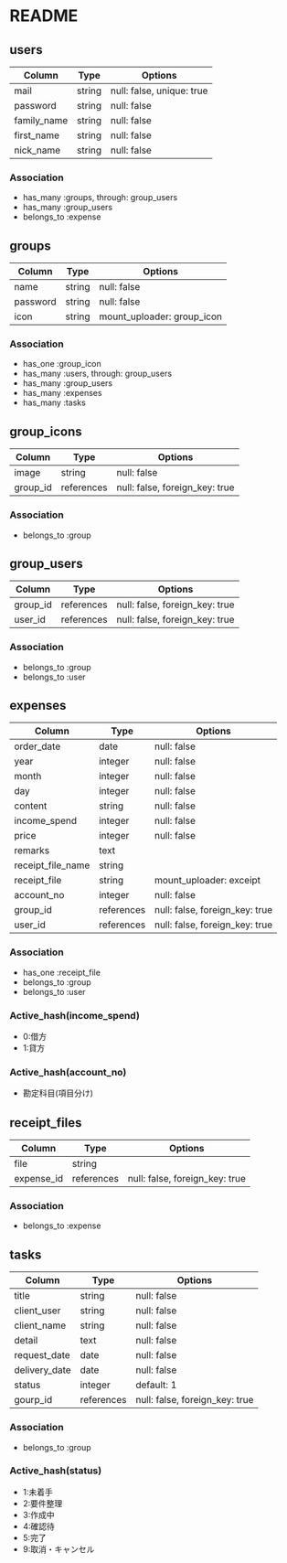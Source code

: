 # README

## users
|Column|Type|Options|
|------|----|-------|
|mail|string|null: false, unique: true|
|password|string|null: false|
|family_name|string|null: false|
|first_name|string|null: false|
|nick_name|string|null: false|
### Association
- has_many   :groups, through: group_users
- has_many   :group_users
- belongs_to :expense

## groups
|Column|Type|Options|
|------|----|-------|
|name|string|null: false|
|password|string|null: false|
|icon|string|mount_uploader: group_icon|
### Association
- has_one  :group_icon
- has_many :users, through: group_users
- has_many :group_users
- has_many :expenses
- has_many :tasks

## group_icons
|Column|Type|Options|
|------|----|-------|
|image|string|null: false|
|group_id|references|null: false, foreign_key: true|
### Association
- belongs_to :group

## group_users
|Column|Type|Options|
|------|----|-------|
|group_id|references|null: false, foreign_key: true|
|user_id|references|null: false, foreign_key: true|
### Association
- belongs_to :group
- belongs_to :user

## expenses
|Column|Type|Options|
|------|----|-------|
|order_date|date|null: false|
|year|integer|null: false|
|month|integer|null: false|
|day|integer|null: false|
|content|string|null: false|
|income_spend|integer|null: false|
|price|integer|null: false|
|remarks|text|
|receipt_file_name|string|
|receipt_file|string|mount_uploader: exceipt|
|account_no|integer|null: false|
|group_id|references|null: false, foreign_key: true|
|user_id|references|null: false, foreign_key: true|
### Association
- has_one    :receipt_file
- belongs_to :group
- belongs_to :user
### Active_hash(income_spend)
- 0:借方
- 1:貸方
### Active_hash(account_no)
- 勘定科目(項目分け)

## receipt_files
|Column|Type|Options|
|------|----|-------|
|file|string|
|expense_id|references|null: false, foreign_key: true|
### Association
- belongs_to :expense

## tasks
|Column|Type|Options|
|------|----|-------|
|title|string|null: false|
|client_user|string|null: false|
|client_name|string|null: false|
|detail|text|null: false|
|request_date|date|null: false|
|delivery_date|date|null: false|
|status|integer|default: 1|
|gourp_id|references|null: false, foreign_key: true|
### Association
- belongs_to :group
### Active_hash(status)
- 1:未着手
- 2:要件整理
- 3:作成中
- 4:確認待
- 5:完了
- 9:取消・キャンセル